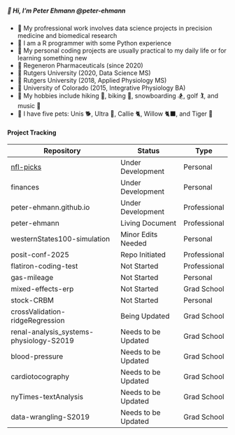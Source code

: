 ##### 👋 Hi, I’m Peter Ehmann @peter-ehmann

- 👀  My profressional work involves data science projects in precision medicine and biomedical research
- 🌱  I am a R programmer with some Python experience
- 🧠  My personal coding projects are usually practical to my daily life or for learning something new
- 🏢  Regeneron Pharmaceuticals (since 2020)
- 🍎  Rutgers University (2020, Data Science MS)
- 🍎  Rutgers University (2018, Applied Physiology MS)
- 🍏  University of Colorado (2015, Integrative Physiology BA)
- 🌟  My hobbies include hiking 🥾, biking 🚴, snowboarding 🏂, golf 🏌️, and music 🎸
- 🐶  I have five pets: Unis 🐕, Ultra 🦮, Callie 🐈, Willow 🐈‍⬛, and Tiger 🦎

#### Project Tracking

| Repository                                             | Status                   | Type                    |
|--------------------------------------------------------|--------------------------|-------------------------|
| [nfl-picks](https://github.com/peter-ehmann/nfl-picks) | Under Development        | Personal                |
| finances                                               | Under Development        | Personal                |
| peter-ehmann.github.io                                 | Under Development        | Professional            |
| peter-ehmann                                           | Living Document          | Professional            |
| westernStates100-simulation                            | Minor Edits Needed       | Personal                |
| posit-conf-2025                                        | Repo Initiated           | Professional            |
| flatiron-coding-test                                   | Not Started              | Professional            |
| gas-mileage                                            | Not Started              | Personal                |
| mixed-effects-erp                                      | Not Started              | Grad School             |
| stock-CRBM                                             | Not Started              | Personal                |
| crossValidation-ridgeRegression                        | Being Updated            | Grad School             |
| renal-analysis_systems-physiology-S2019                | Needs to be Updated      | Grad School             |
| blood-pressure                                         | Needs to be Updated      | Grad School             |
| cardiotocography                                       | Needs to be Updated      | Grad School             |
| nyTimes-textAnalysis                                   | Needs to be Updated      | Grad School             |
| data-wrangling-S2019                                   | Needs to be Updated      | Grad School             |
